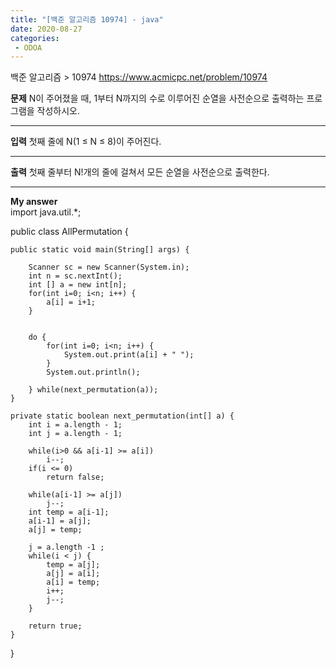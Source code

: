 ```yaml
---
title: "[백준 알고리즘 10974] - java"
date: 2020-08-27
categories: 
 - ODOA
---
```

백준 알고리즘 > 10974 
<a href="https://www.acmicpc.net/problem/10973">https://www.acmicpc.net/problem/10974</a>  

**문제**
N이 주어졌을 때, 1부터 N까지의 수로 이루어진 순열을 사전순으로 출력하는 프로그램을 작성하시오.



---
**입력**
첫째 줄에 N(1 ≤ N ≤ 8)이 주어진다. 



---
**출력**
첫째 줄부터 N!개의 줄에 걸쳐서 모든 순열을 사전순으로 출력한다.



---


**My answer**  
import java.util.*;

public class AllPermutation {

	public static void main(String[] args) {
		
		Scanner sc = new Scanner(System.in);
		int n = sc.nextInt();
		int [] a = new int[n];
		for(int i=0; i<n; i++) {
			a[i] = i+1;
		}
		
		
		do {
			for(int i=0; i<n; i++) {
				System.out.print(a[i] + " ");
			}
			System.out.println();
			
		} while(next_permutation(a));
	}

	private static boolean next_permutation(int[] a) {
		int i = a.length - 1;
		int j = a.length - 1;
		
		while(i>0 && a[i-1] >= a[i])
			i--;
		if(i <= 0)
			return false;
		
		while(a[i-1] >= a[j])
			j--;
		int temp = a[i-1];
		a[i-1] = a[j];
		a[j] = temp;
		
		j = a.length -1 ;
		while(i < j) {
			temp = a[j];
			a[j] = a[i];
			a[i] = temp;
			i++;
			j--;
		}
		
		return true;
	}

}


```




